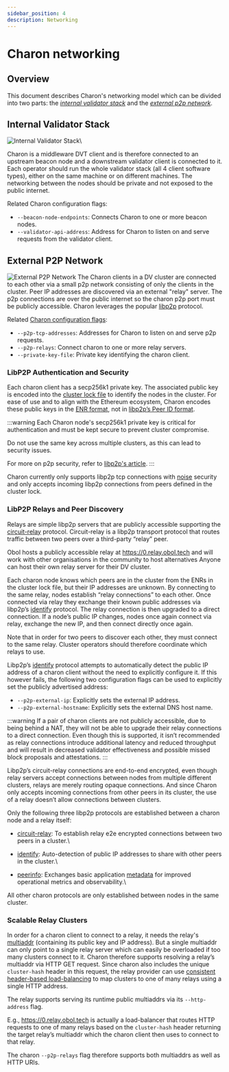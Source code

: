 ```yaml
---
sidebar_position: 4
description: Networking
---
```


# Charon networking

## Overview

This document describes Charon's networking model which can be divided into two parts: the [_internal validator stack_](networking.md#internal-validator-stack) and the [_external p2p network_](networking.md#external-p2p-network).

## Internal Validator Stack

![Internal Validator Stack](https://github.com/ObolNetwork/obol-docs/blob/main/img/InternalValidatorStack.png)\


Charon is a middleware DVT client and is therefore connected to an upstream beacon node and a downstream validator client is connected to it. Each operator should run the whole validator stack (all 4 client software types), either on the same machine or on different machines. The networking between the nodes should be private and not exposed to the public internet.

Related Charon configuration flags:

* `--beacon-node-endpoints`: Connects Charon to one or more beacon nodes.
* `--validator-api-address`: Address for Charon to listen on and serve requests from the validator client.

## External P2P Network

![External P2P Network](https://github.com/ObolNetwork/obol-docs/blob/main/img/ExternalP2PNetwork.png) The Charon clients in a DV cluster are connected to each other via a small p2p network consisting of only the clients in the cluster. Peer IP addresses are discovered via an external "relay" server. The p2p connections are over the public internet so the charon p2p port must be publicly accessible. Charon leverages the popular [libp2p](https://libp2p.io/) protocol.

Related [Charon configuration flags](charon-cli-reference.md):

* `--p2p-tcp-addresses`: Addresses for Charon to listen on and serve p2p requests.
* `--p2p-relays`: Connect charon to one or more relay servers.
* `--private-key-file`: Private key identifying the charon client.

### LibP2P Authentication and Security

Each charon client has a secp256k1 private key. The associated public key is encoded into the [cluster lock file](cluster-configuration.md#Cluster-Lock-File) to identify the nodes in the cluster. For ease of use and to align with the Ethereum ecosystem, Charon encodes these public keys in the [ENR format](https://eips.ethereum.org/EIPS/eip-778), not in [libp2p’s Peer ID format](https://docs.libp2p.io/concepts/fundamentals/peers/).

:::warning Each Charon node's secp256k1 private key is critical for authentication and must be kept secure to prevent cluster compromise.

Do not use the same key across multiple clusters, as this can lead to security issues.

For more on p2p security, refer to [libp2p's article](https://docs.libp2p.io/concepts/security/security-considerations). :::

Charon currently only supports libp2p tcp connections with [noise](https://noiseprotocol.org/) security and only accepts incoming libp2p connections from peers defined in the cluster lock.

### LibP2P Relays and Peer Discovery

Relays are simple libp2p servers that are publicly accessible supporting the [circuit-relay](https://docs.libp2p.io/concepts/nat/circuit-relay/) protocol. Circuit-relay is a libp2p transport protocol that routes traffic between two peers over a third-party “relay” peer.

Obol hosts a publicly accessible relay at https://0.relay.obol.tech and will work with other organisations in the community to host alternatives Anyone can host their own relay server for their DV cluster.

Each charon node knows which peers are in the cluster from the ENRs in the cluster lock file, but their IP addresses are unknown. By connecting to the same relay, nodes establish “relay connections” to each other. Once connected via relay they exchange their known public addresses via libp2p’s [identify](https://docs.libp2p.io/concepts/fundamentals/protocols/#identify) protocol. The relay connection is then upgraded to a direct connection. If a node’s public IP changes, nodes once again connect via relay, exchange the new IP, and then connect directly once again.

Note that in order for two peers to discover each other, they must connect to the same relay. Cluster operators should therefore coordinate which relays to use.

Libp2p’s [identify](https://docs.libp2p.io/concepts/fundamentals/protocols/#identify) protocol attempts to automatically detect the public IP address of a charon client without the need to explicitly configure it. If this however fails, the following two configuration flags can be used to explicitly set the publicly advertised address:

* `--p2p-external-ip`: Explicitly sets the external IP address.
* `--p2p-external-hostname`: Explicitly sets the external DNS host name.

:::warning If a pair of charon clients are not publicly accessible, due to being behind a NAT, they will not be able to upgrade their relay connections to a direct connection. Even though this is supported, it isn’t recommended as relay connections introduce additional latency and reduced throughput and will result in decreased validator effectiveness and possible missed block proposals and attestations. :::

Libp2p’s circuit-relay connections are end-to-end encrypted, even though relay servers accept connections between nodes from multiple different clusters, relays are merely routing opaque connections. And since Charon only accepts incoming connections from other peers in its cluster, the use of a relay doesn’t allow connections between clusters.

Only the following three libp2p protocols are established between a charon node and a relay itself:

* [circuit-relay](https://docs.libp2p.io/concepts/nat/circuit-relay/): To establish relay e2e encrypted connections between two peers in a cluster.\

* [identify](https://docs.libp2p.io/concepts/fundamentals/protocols/#identify): Auto-detection of public IP addresses to share with other peers in the cluster.\

* [peerinfo](https://github.com/ObolNetwork/charon/blob/main/app/peerinfo/peerinfo.go): Exchanges basic application [metadata](https://github.com/ObolNetwork/charon/blob/main/app/peerinfo/peerinfopb/v1/peerinfo.proto) for improved operational metrics and observability.\


All other charon protocols are only established between nodes in the same cluster.

### Scalable Relay Clusters

In order for a charon client to connect to a relay, it needs the relay's [multiaddr](https://docs.libp2p.io/concepts/fundamentals/addressing/) (containing its public key and IP address). But a single multiaddr can only point to a single relay server which can easily be overloaded if too many clusters connect to it. Charon therefore supports resolving a relay’s multiaddr via HTTP GET request. Since charon also includes the unique `cluster-hash` header in this request, the relay provider can use [consistent header-based load-balancing](https://cloud.google.com/load-balancing/docs/https/traffic-management-global#traffic_steering_header-based_routing) to map clusters to one of many relays using a single HTTP address.

The relay supports serving its runtime public multiaddrs via its `--http-address` flag.

E.g., https://0.relay.obol.tech is actually a load-balancer that routes HTTP requests to one of many relays based on the `cluster-hash` header returning the target relay’s multiaddr which the charon client then uses to connect to that relay.

The charon `--p2p-relays` flag therefore supports both multiaddrs as well as HTTP URls.
